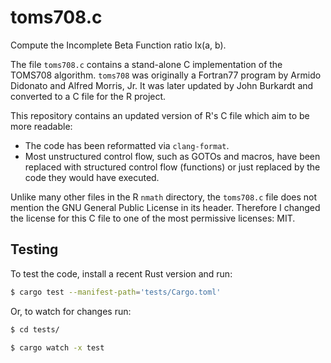 # toms708.c

Compute the Incomplete Beta Function ratio Ix(a, b).

The file `toms708.c` contains a stand-alone C implementation of the TOMS708 algorithm.
`toms708` was originally a Fortran77 program by Armido Didonato and Alfred Morris, Jr.
It was later updated by John Burkardt and converted to a C file for the R project.

This repository contains an updated version of R's C file which aim to be more readable:

- The code has been reformatted via `clang-format`.
- Most unstructured control flow, such as GOTOs and macros, have been replaced with structured control flow (functions) or just replaced by the code they would have executed.

Unlike many other files in the R `nmath` directory, the `toms708.c` file does not mention the GNU General Public License in its header.
Therefore I changed the license for this C file to one of the most permissive licenses: MIT.

## Testing

To test the code, install a recent Rust version and run:

```sh
$ cargo test --manifest-path='tests/Cargo.toml'
```

Or, to watch for changes run:

```sh
$ cd tests/

$ cargo watch -x test
```
